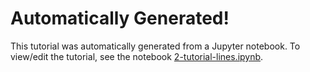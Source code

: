 # Automatically Generated!

This tutorial was automatically generated from a Jupyter notebook.
To view/edit the tutorial, see the notebook [2-tutorial-lines.ipynb](../notebooks/2-tutorial-lines.ipynb).

